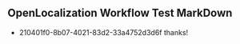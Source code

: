 ## OpenLocalization Workflow Test MarkDown
* 210401f0-8b07-4021-83d2-33a4752d3d6f 
thanks!<!--HONumber=Mar16_HO2-->
